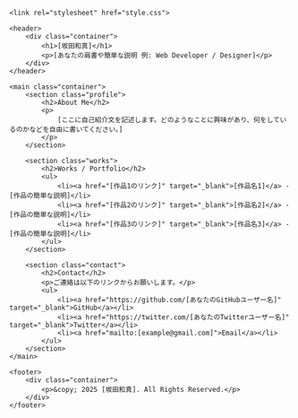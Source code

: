 <!DOCTYPE html>
<html lang="ja">
<head>
    <meta charset="UTF-8">
    <meta name="viewport" content="width=device-width, initial-scale=1.0">
    <title>坂田和真 | Personal Website</title>

    <link rel="stylesheet" href="style.css">
</head>
<body>

    <header>
        <div class="container">
            <h1>[坂田和真]</h1>
            <p>[あなたの肩書や簡単な説明 例: Web Developer / Designer]</p>
        </div>
    </header>

    <main class="container">
        <section class="profile">
            <h2>About Me</h2>
            <p>
                [ここに自己紹介文を記述します。どのようなことに興味があり、何をしているのかなどを自由に書いてください。]
            </p>
        </section>

        <section class="works">
            <h2>Works / Portfolio</h2>
            <ul>
                <li><a href="[作品1のリンク]" target="_blank">[作品名1]</a> - [作品の簡単な説明]</li>
                <li><a href="[作品2のリンク]" target="_blank">[作品名2]</a> - [作品の簡単な説明]</li>
                <li><a href="[作品3のリンク]" target="_blank">[作品名3]</a> - [作品の簡単な説明]</li>
            </ul>
        </section>

        <section class="contact">
            <h2>Contact</h2>
            <p>ご連絡は以下のリンクからお願いします。</p>
            <ul>
                <li><a href="https://github.com/[あなたのGitHubユーザー名]" target="_blank">GitHub</a></li>
                <li><a href="https://twitter.com/[あなたのTwitterユーザー名]" target="_blank">Twitter</a></li>
                <li><a href="mailto:[example@gmail.com]">Email</a></li>
            </ul>
        </section>
    </main>

    <footer>
        <div class="container">
            <p>&copy; 2025 [坂田和真]. All Rights Reserved.</p>
        </div>
    </footer>

</body>
</html>
